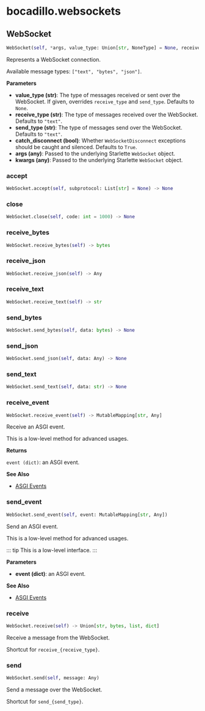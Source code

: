# bocadillo.websockets

## WebSocket
```python
WebSocket(self, *args, value_type: Union[str, NoneType] = None, receive_type: Union[str, NoneType] = None, send_type: Union[str, NoneType] = None, catch_disconnect: bool = True, **kwargs)
```
Represents a WebSocket connection.

Available message types: `["text", "bytes", "json"]`.

__Parameters__

- __value_type (str)__:
    The type of messages received or sent over the WebSocket.
    If given, overrides `receive_type` and `send_type`.
    Defaults to `None`.
- __receive_type (str)__:
    The type of messages received over the WebSocket.
    Defaults to `"text"`.
- __send_type (str)__:
    The type of messages send over the WebSocket.
    Defaults to `"text"`.
- __catch_disconnect (bool)__:
    Whether `WebSocketDisconnect` exceptions should be caught and silenced.
    Defaults to `True`.
- __args (any)__:
    Passed to the underlying Starlette `WebSocket` object.
- __kwargs (any)__:
    Passed to the underlying Starlette `WebSocket` object.

### accept
```python
WebSocket.accept(self, subprotocol: List[str] = None) -> None
```

### close
```python
WebSocket.close(self, code: int = 1000) -> None
```

### receive_bytes
```python
WebSocket.receive_bytes(self) -> bytes
```

### receive_json
```python
WebSocket.receive_json(self) -> Any
```

### receive_text
```python
WebSocket.receive_text(self) -> str
```

### send_bytes
```python
WebSocket.send_bytes(self, data: bytes) -> None
```

### send_json
```python
WebSocket.send_json(self, data: Any) -> None
```

### send_text
```python
WebSocket.send_text(self, data: str) -> None
```

### receive_event
```python
WebSocket.receive_event(self) -> MutableMapping[str, Any]
```
Receive an ASGI event.

This is a low-level method for advanced usages.

__Returns__

`event (dict)`: an ASGI event.

__See Also__

- [ASGI Events](https://asgi.readthedocs.io/en/latest/specs/main.html#events)

### send_event
```python
WebSocket.send_event(self, event: MutableMapping[str, Any])
```
Send an ASGI event.

This is a low-level method for advanced usages.

::: tip
This is a low-level interface.
:::

__Parameters__

- __event (dict)__: an ASGI event.

__See Also__

- [ASGI Events](https://asgi.readthedocs.io/en/latest/specs/main.html#events)

### receive
```python
WebSocket.receive(self) -> Union[str, bytes, list, dict]
```
Receive a message from the WebSocket.

Shortcut for `receive_{receive_type}`.

### send
```python
WebSocket.send(self, message: Any)
```
Send a message over the WebSocket.

Shortcut for `send_{send_type}`.


